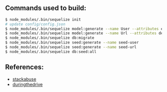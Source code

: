 ## Commands used to build:

```bash
$ node_modules/.bin/sequelize init
# update config/config.json
$ node_modules/.bin/sequelize model:generate --name User --attributes email:string,status:string,gateCode:string
$ node_modules/.bin/sequelize model:generate --name Url --attributes destination:string,short:string,status:string
$ node_modules/.bin/sequelize db:migrate
$ node_modules/.bin/sequelize seed:generate --name seed-user
$ node_modules/.bin/sequelize seed:generate --name seed-url
$ node_modules/.bin/sequelize db:seed:all
```

## References:

- [stackabuse](https://stackabuse.com/using-sequelize-js-and-sqlite-in-an-express-js-app/)
- [duringthedrive](https://www.duringthedrive.com/2017/05/06/models-migrations-sequelize-node/)

